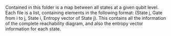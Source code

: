 Contained in this folder is a map between all states at a given qubit level. Each file is a list, containing elements in the following format: (State j, Gate from i to j, State i, Entropy vector of State j). This contains all the information of the complete reachability diagram, and also the entropy vector information for each state.

